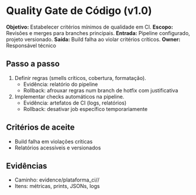 # Quality Gate de Código (v1.0)
**Objetivo:** Estabelecer critérios mínimos de qualidade em CI.
**Escopo:** Revisões e merges para branches principais.
**Entrada:** Pipeline configurado, projeto versionado.
**Saída:** Build falha ao violar critérios críticos.
**Owner:** Responsável técnico

## Passo a passo
1) Definir regras (smells críticos, cobertura, formatação).
   - Evidência: relatório do pipeline
   - Rollback: afrouxar regras num branch de hotfix com justificativa
2) Implementar checks automáticos na pipeline.
   - Evidência: artefatos de CI (logs, relatórios)
   - Rollback: desativar job específico temporariamente

## Critérios de aceite
- Build falha em violações críticas
- Relatórios acessíveis e versionados

## Evidências
- Caminho: evidence/plataforma_ci/<case>/
- Itens: métricas, prints, JSONs, logs
